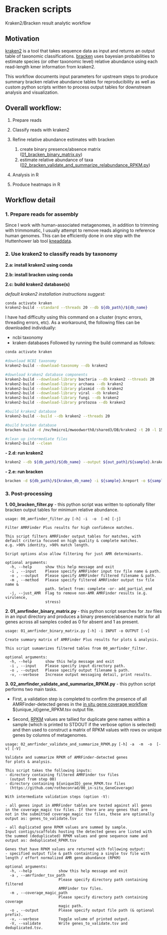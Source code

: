 # Bracken scripts
Kraken2/Bracken result analytic workflow

## Motivation
[kraken2](https://github.com/DerrickWood/kraken2) is a tool that takes sequence data as input and returns an output table of taxonomic classifications.  [bracken](https://ccb.jhu.edu/software/bracken/index.shtml?t=manual#step2) uses bayesian probabilities to estimate species (or other taxonomic level) relative abundance using each read-length kmer information from kraken2.  

This workflow documents input parameters for upstream steps to produce summary bracken relative abundance tables for reproducibility as well as custom python scripts written to process output tables for downstream analysis and visualization.

## Overall workflow:
1. Prepare reads
2. Classify reads with kraken2
3. Refine relative abundance estimates with bracken

	1. create binary presence/absence matrix ([01_bracken_binary_matrix.py](https://github.com/michaelwoodworth/AMRFinder_scripts/blob/master/01_bracken_binary_matrix.py))
	2. estimate relative abundance of taxa ([02_bracken_validate_and_summarize_relabundance_RPKM.py](https://github.com/michaelwoodworth/AMRFinder_scripts/blob/master/02_bracken_validate_and_summarize_relabundance_RPKM.py))

4. Analysis in R
5. Produce heatmaps in R

## Workflow detail

### 1. Prepare reads for assembly
Since I work with human-associated metagenomes, in addition to trimming with trimmomatic, I usually attempt to remove reads aligning to reference human genomes.  This can be efficiently done in one step with the Huttenhower lab tool [kneaddata](https://huttenhower.sph.harvard.edu/kneaddata/).

### 2. Use kraken2 to classify reads by taxonomy

**2.a: install kraken2 using conda**

**2.b: install bracken using conda**

**2.c: build kraken2 database(s)**

*default kraken2 installation instructions suggest:*

```bash
conda activate kraken
kraken2-build --standard --threads 20 --db ${db_path}/${db_name}
```

I have had difficulty using this command on a cluster (rsync errors, threading errors, etc).  As a workaround, the following files can be downloaded individually: 
- ncbi taxonomy
- kraken databases
Followed by running the build command as follows:

```bash
conda activate kraken

#download NCBI taxonomy
kraken2-build --download-taxonomy --db kraken2 

#download kraken2 database components
kraken2-build --download-library bacteria --db kraken2 --threads 20
kraken2-build --download-library archaea --db kraken2
kraken2-build --download-library plasmid --db kraken2
kraken2-build --download-library viral --db kraken2
kraken2-build --download-library fungi --db kraken2
kraken2-build --download-library protozoa --db kraken2

#build kraken2 database
kraken2-build --build --db kraken2 --threads 20

#build bracken database
bracken-build -d /nv/hmicro1/mwoodworth8/shared3/DB/kraken2 -t 20 -l 150 -t 20

#clean up intermediate files
kraken2-build --clean
```

**- 2.d: run kraken2**
```bash
kraken2 --db ${db_path}/${db_name} --output ${out_path}/${sample}.kraken2 --report ${out_path}/${sample}.report --paired ${sample}*R1.fastq ${sample}*2.fastq
```

**- 2.e: run bracken**
```bash
bracken -d ${db_path}/${kraken_db_name} -i ${sample}.kreport -o ${sample}.bracken -r ${read_length} -l ${classification_level} -t ${threshold}
```

### 3. Post-processing

**1. 00_bracken_filter.py** - this python script was written to optionally filter bracken output tables for minimum relative abundance.

```console
usage: 00_amrfinder_filter.py [-h] -i  -o  [-m] [-j]

Filter AMRFinder Plus results for high confidence matches.

This script filters AMRFinder output tables for matches, with
default criteria focused on high quality & complete matches.
e.g. >90% identity, >90% match length.

Script options also allow filtering for just AMR determinants.

optional arguments:
  -h, --help      show this help message and exit
  -i , --input    Please specify AMRFinder input tsv file name & path.
  -o , --output   Please specify AMRFinder filtered filename & path.
  -m , --method   Please specify filtered AMRFinder output tsv file name &
                  path. Select from: complete -or- add_partial_end
  -j, --just_AMR  Flag to remove non-AMR AMRFinder results (e.g. virulence,
                  stress)

```

**2. 01_amrfinder_binary_matrix.py** - this python script searches for .tsv files in an input directory and produces a binary presence/absence matrix for all genes across all samples coded as 0 for absent and 1 as present.

```console
usage: 01_amrfinder_binary_matrix.py [-h] -i INPUT -o OUTPUT [-v]

Create summary matrix of AMRFinder Plus results for plots & analysis.

This script sumamrizes filtered tables from 00_amrfinder_filter.

optional arguments:
  -h, --help      show this help message and exit
  -i , --input    Please specify input directory path.
  -o , --output   Please specify output filename & path.
  -v, --verbose   Increase output messaging detail, print results.
```

**3. 02_amrfinder_validate_and_summarize_RPKM.py** - this python script performs two main tasks.

- First, a validation step is completed to confirm the presence of all AMRFinder-detected genes in the [in situ gene coverage workflow](https://github.com/rotheconrad/00_in-situ_GeneCoverage/tree/6812ebd32c5127ce8b72ba8e520799b75f45c895) ${unique_id}gene_RPKM.tsv output file.

- Second, [RPKM](https://sites.google.com/site/wiki4metagenomics/pdf/definition/rpkm-calculation) values are tallied for duplicate gene names within a sample (which is printed to STDOUT if the verbose option is selected) and then used to construct a matrix of RPKM values with rows ov unique genes by columns of metagenomes.

```console
usage: 02_amrfinder_validate_and_summarize_RPKM.py [-h] -a  -m  -o  [-v] [-V]

Validate and summarize RPKM of AMRFinder-detected genes 
for plots & analysis.

This script takes the following inputs:
- directory containing filtered AMRFinder tsv files
  (output from step 00)
- directory containing ${uniqueID}_gene_RPKM.tsv files
  (https://github.com/rotheconrad/00_in-situ_GeneCoverage)

With intermediate validation steps (option -V):

- all genes input in AMRFinder tables are tested against all genes 
in the coverage_magic tsv files. If there are any genes that are 
not in the submitted coverage_magic tsv files, these are optionally 
output as: genes_to_validate.tsv

- all duplicated gene RPKM values are summed by sample.  
Input contigs/scaffolds hosting the detected genes are listed with
the summed (deduplicated) RPKM values and gene sequence name and
output as: deduplicated_RPKM.tsv

Genes that have RPKM values are returned with following output:
- specified output file & path containting a single tsv file with 
length / effort normalized AMR gene abundance (RPKM)

optional arguments:
  -h, --help            show this help message and exit
  -a , --amrfinder_tsv_path 
                        Please specify directory path containing filtered
                        AMRFinder tsv files.
  -m , --coverage_magic_path 
                        Please specify directory path containing coverage
                        magic path.
  -o , --output         Please specify output file path (& optional prefix).
  -v, --verbose         Toggle volume of printed output.
  -V, --validate        Write genes_to_validate.tsv and deduplicated.tsv.
```